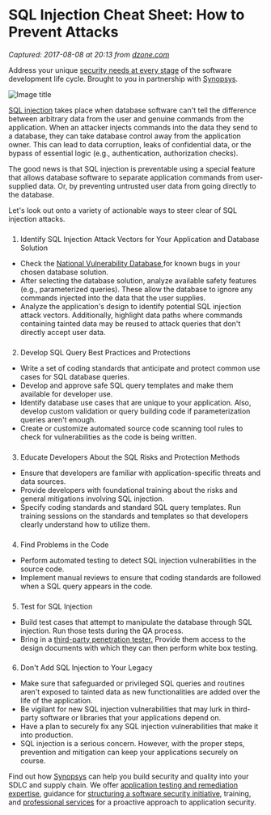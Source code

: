 # SQL Injection Cheat Sheet: How to Prevent Attacks

_Captured: 2017-08-08 at 20:13 from [dzone.com](https://dzone.com/articles/sql-injection-cheat-sheet-how-to-prevent-attacks?edition=310396&utm_source=Daily%20Digest&utm_medium=email&utm_campaign=dd%202017-07-24)_

Address your unique [security needs at every stage](https://dzone.com/go?i=216224&u=https%3A%2F%2Fwww.synopsys.com%2Fsoftware-integrity.html%3Fcmp%3DDZone-SIG-pre) of the software development life cycle. Brought to you in partnership with [Synopsys](https://dzone.com/go?i=216224&u=https%3A%2F%2Fwww.synopsys.com%2Fsoftware-integrity.html%3Fcmp%3DDZone-SIG-pre).

![Image title](https://dzone.com/storage/temp/5992868-sql-injection-cheat-sheet-768x339.jpg)

[SQL injection](https://www.synopsys.com/software-integrity/resources/knowledge-database/sql-injection.html) takes place when database software can't tell the difference between arbitrary data from the user and genuine commands from the application. When an attacker injects commands into the data they send to a database, they can take database control away from the application owner. This can lead to data corruption, leaks of confidential data, or the bypass of essential logic (e.g., authentication, authorization checks).

The good news is that SQL injection is preventable using a special feature that allows database software to separate application commands from user-supplied data. Or, by preventing untrusted user data from going directly to the database.

Let's look out onto a variety of actionable ways to steer clear of SQL injection attacks.

### 

  1. Identify SQL Injection Attack Vectors for Your Application and Database Solution

  * Check the [National Vulnerability Database ](https://nvd.nist.gov/)for known bugs in your chosen database solution.
  * After selecting the database solution, analyze available safety features (e.g., parameterized queries). These allow the database to ignore any commands injected into the data that the user supplies.
  * Analyze the application's design to identify potential SQL injection attack vectors. Additionally, highlight data paths where commands containing tainted data may be reused to attack queries that don't directly accept user data.

### 

  2. Develop SQL Query Best Practices and Protections

  * Write a set of coding standards that anticipate and protect common use cases for SQL database queries.
  * Develop and approve safe SQL query templates and make them available for developer use.
  * Identify database use cases that are unique to your application. Also, develop custom validation or query building code if parameterization queries aren't enough.
  * Create or customize automated source code scanning tool rules to check for vulnerabilities as the code is being written.

### 

  3. Educate Developers About the SQL Risks and Protection Methods

  * Ensure that developers are familiar with application-specific threats and data sources.
  * Provide developers with foundational training about the risks and general mitigations involving SQL injection.
  * Specify coding standards and standard SQL query templates. Run training sessions on the standards and templates so that developers clearly understand how to utilize them.

### 

  4. Find Problems in the Code

  * Perform automated testing to detect SQL injection vulnerabilities in the source code.
  * Implement manual reviews to ensure that coding standards are followed when a SQL query appears in the code.

### 

  5. Test for SQL Injection

  * Build test cases that attempt to manipulate the database through SQL injection. Run those tests during the QA process.
  * Bring in a [third-party penetration tester.](https://www.synopsys.com/software-integrity/security-testing/penetration-testing.html) Provide them access to the design documents with which they can then perform white box testing.

### 

  6. Don't Add SQL Injection to Your Legacy

  * Make sure that safeguarded or privileged SQL queries and routines aren't exposed to tainted data as new functionalities are added over the life of the application.
  * Be vigilant for new SQL injection vulnerabilities that may lurk in third-party software or libraries that your applications depend on.
  * Have a plan to securely fix any SQL injection vulnerabilities that make it into production.
  * SQL injection is a serious concern. However, with the proper steps, prevention and mitigation can keep your applications securely on course.

Find out how [Synopsys](https://dzone.com/go?i=216225&u=https%3A%2F%2Fwww.synopsys.com%2Fsoftware-integrity.html%3Fcmp%3Ddzone-sig-post) can help you build security and quality into your SDLC and supply chain. We offer [application testing and remediation expertise](https://dzone.com/go?i=216225&u=https%3A%2F%2Fwww.synopsys.com%2Fsoftware-integrity%2Fsecurity-testing.html%3Fcmp%3Ddzone-sig-post), guidance for [structuring a software security initiative](https://dzone.com/go?i=216225&u=https%3A%2F%2Fwww.synopsys.com%2Fsoftware-integrity%2Fsoftware-security-strategy.html%3Fcmp%3Ddzone-sig-post), training, and [professional services](https://dzone.com/go?i=216225&u=https%3A%2F%2Fwww.synopsys.com%2Fsoftware-integrity%2Fsoftware-security-services.html%3Fcmp%3Ddzone-sig-post) for a proactive approach to application security.
